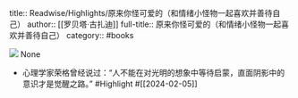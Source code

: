 title:: Readwise/Highlights/原来你怪可爱的（和情绪小怪物一起喜欢并善待自己）
author:: [[罗贝塔·古扎迪]]
full-title:: 原来你怪可爱的（和情绪小怪物一起喜欢并善待自己）
category:: #books


![](https://cdn.weread.qq.com/weread/cover/12/cpplatform_mear6vy2tj8b3fc5ucbbxl/s_cpplatform_mear6vy2tj8b3fc5ucbbxl1690507840.jpg)
None
- 心理学家荣格曾经说过：“人不能在对光明的想象中等待启蒙，直面阴影中的意识才是觉醒之路。” #Highlight #[[2024-02-05]]